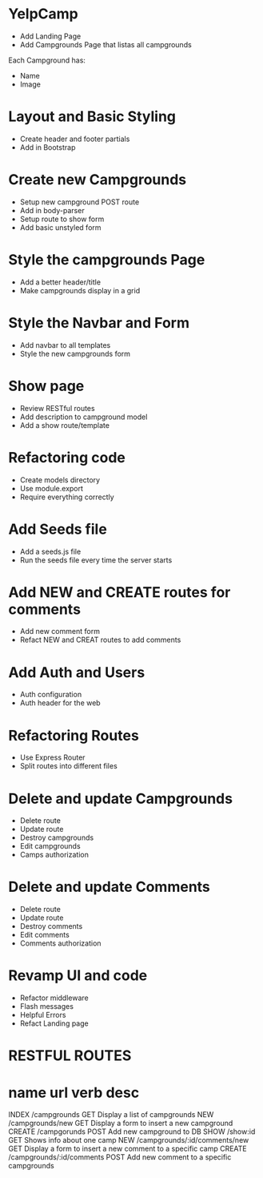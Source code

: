 # YelpCamp

* Add Landing Page
* Add Campgrounds Page that listas all campgrounds

Each Campground has:
* Name
* Image

# Layout and Basic Styling
* Create header and footer partials
* Add in Bootstrap

# Create new Campgrounds
* Setup new campground POST route
* Add in body-parser
* Setup route to show form
* Add basic unstyled form

# Style the campgrounds Page
* Add a better header/title
* Make campgrounds display in a grid

# Style the Navbar and Form
* Add navbar to all templates
* Style the new campgrounds form

# Show page
* Review RESTful routes
* Add description to campground model
* Add a show route/template

# Refactoring code
* Create models directory
* Use module.export
* Require everything correctly

# Add Seeds file
* Add a seeds.js file
* Run the seeds file every time the server starts

# Add NEW and CREATE routes for comments
* Add new comment form
* Refact NEW and CREAT routes to add comments

# Add Auth and Users
* Auth configuration
* Auth header for the web

# Refactoring Routes
* Use Express Router
* Split routes into different files

# Delete and update Campgrounds
* Delete route
* Update route
* Destroy campgrounds
* Edit campgrounds
* Camps authorization

# Delete and update Comments
* Delete route
* Update route
* Destroy comments
* Edit comments
* Comments authorization

# Revamp UI and code
* Refactor middleware
* Flash messages
* Helpful Errors
* Refact Landing page

# RESTFUL ROUTES
name    url                             verb    desc
======================================================================================================
INDEX   /campgrounds                    GET     Display a list of campgrounds
NEW     /campgrounds/new                GET     Display a form to insert a new campground
CREATE  /campgorunds                    POST    Add new campground to DB
SHOW    /show:id                        GET     Shows info about one camp
NEW     /campgrounds/:id/comments/new   GET     Display a form to insert a new comment to a specific camp
CREATE  /campgrounds/:id/comments       POST    Add new comment to a specific campgrounds